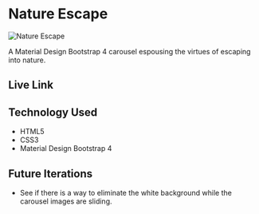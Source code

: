 # Nature Escape

![Nature Escape](https://github.com/toddcf/nature-escape/blob/master/img/green-mountain.jpg "Nature Escape")

A Material Design Bootstrap 4 carousel espousing the virtues of escaping into nature.

## Live Link

## Technology Used

- HTML5
- CSS3
- Material Design Bootstrap 4

## Future Iterations

- See if there is a way to eliminate the white background while the carousel images are sliding.
